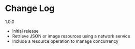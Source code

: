 # Change Log

1.0.0

- Initial release
- Retrieve JSON or image resources using a network service
- Include a resource operation to manage concurrency
